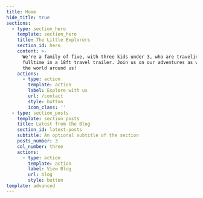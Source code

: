 ```yaml
---
title: Home
hide_title: true
sections:
  - type: section_hero
    template: section_hero
    title: The Little Explorers
    section_id: hero
    content: >-
      We're a family of five, with three kids under 3, who are traveling the US
      fulltime in a 18ft travel trailer. Join us on our adventures as we explore
      the world around us!
    actions:
      - type: action
        template: action
        label: Explore with us
        url: /contact
        style: button
        icon_class: ''
  - type: section_posts
    template: section_posts
    title: Latest from the Blog
    section_id: latest-posts
    subtitle: An optional subtitle of the section
    posts_number: 3
    col_number: three
    actions:
      - type: action
        template: action
        label: View Blog
        url: blog
        style: button
template: advanced
---
```

